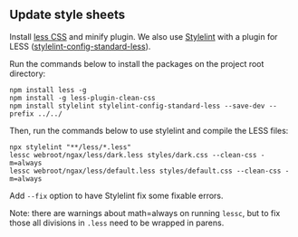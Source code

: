 ## Update style sheets

Install [less CSS](https://lesscss.org) and minify plugin. We also use [Stylelint](https://stylelint.io/) with a plugin for LESS ([stylelint-config-standard-less](https://www.npmjs.com/package/stylelint-config-standard-less)).

Run the commands below to install the packages on the project root directory:

```
npm install less -g
npm install -g less-plugin-clean-css
npm install stylelint stylelint-config-standard-less --save-dev --prefix ../../
```

Then, run the commands below to use stylelint and compile the LESS files:

```
npx stylelint "**/less/*.less"
lessc webroot/ngax/less/dark.less styles/dark.css --clean-css -m=always
lessc webroot/ngax/less/default.less styles/default.css --clean-css -m=always
```

Add `--fix` option to have Stylelint fix some fixable errors.

Note: there are warnings about math=always on running `lessc`, but to fix those all divisions in `.less` need to be wrapped in parens.
